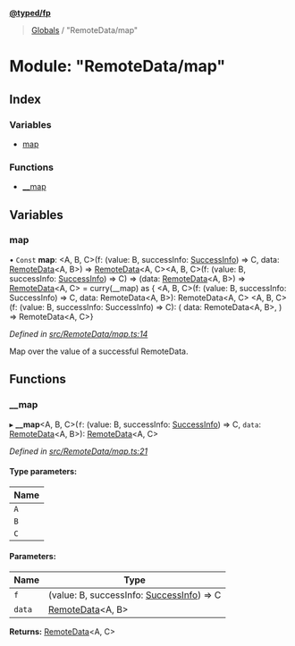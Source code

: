 **[@typed/fp](../README.md)**

> [Globals](../globals.md) / "RemoteData/map"

# Module: "RemoteData/map"

## Index

### Variables

* [map](_remotedata_map_.md#map)

### Functions

* [\_\_map](_remotedata_map_.md#__map)

## Variables

### map

• `Const` **map**: \<A, B, C>(f: (value: B, successInfo: [SuccessInfo](_remotedata_fold_.md#successinfo)) => C, data: [RemoteData](_remotedata_remotedata_.md#remotedata)\<A, B>) => [RemoteData](_remotedata_remotedata_.md#remotedata)\<A, C>\<A, B, C>(f: (value: B, successInfo: [SuccessInfo](_remotedata_fold_.md#successinfo)) => C) => (data: [RemoteData](_remotedata_remotedata_.md#remotedata)\<A, B>) => [RemoteData](_remotedata_remotedata_.md#remotedata)\<A, C> = curry(\_\_map) as { \<A, B, C>(f: (value: B, successInfo: SuccessInfo) => C, data: RemoteData\<A, B>): RemoteData\<A, C> \<A, B, C>(f: (value: B, successInfo: SuccessInfo) => C): ( data: RemoteData\<A, B>, ) => RemoteData\<A, C>}

*Defined in [src/RemoteData/map.ts:14](https://github.com/TylorS/typed-fp/blob/8639976/src/RemoteData/map.ts#L14)*

Map over the value of a successful RemoteData.

## Functions

### \_\_map

▸ **__map**\<A, B, C>(`f`: (value: B, successInfo: [SuccessInfo](_remotedata_fold_.md#successinfo)) => C, `data`: [RemoteData](_remotedata_remotedata_.md#remotedata)\<A, B>): [RemoteData](_remotedata_remotedata_.md#remotedata)\<A, C>

*Defined in [src/RemoteData/map.ts:21](https://github.com/TylorS/typed-fp/blob/8639976/src/RemoteData/map.ts#L21)*

#### Type parameters:

Name |
------ |
`A` |
`B` |
`C` |

#### Parameters:

Name | Type |
------ | ------ |
`f` | (value: B, successInfo: [SuccessInfo](_remotedata_fold_.md#successinfo)) => C |
`data` | [RemoteData](_remotedata_remotedata_.md#remotedata)\<A, B> |

**Returns:** [RemoteData](_remotedata_remotedata_.md#remotedata)\<A, C>
